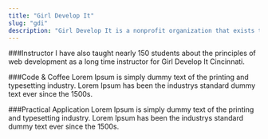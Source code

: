 ```yaml
---
title: "Girl Develop It"
slug: "gdi"
description: "Girl Develop It is a nonprofit organization that exists to provide affordable and judgment-free opportunities for women interested in learning web and software development. Through in-person classes and community support, Girl Develop It helps women of diverse backgrounds achieve their technology goals and build confidence in their careers and their every day lives."
---
```


###Instructor
I have also taught nearly 150 students about the principles of web development as a long time instructor for Girl Develop It Cincinnati.

###Code & Coffee
Lorem Ipsum is simply dummy text of the printing and typesetting industry. Lorem Ipsum has been the industrys standard dummy text ever since the 1500s.

###Practical Application
Lorem Ipsum is simply dummy text of the printing and typesetting industry. Lorem Ipsum has been the industrys standard dummy text ever since the 1500s.
